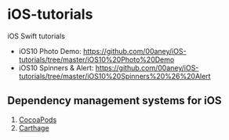 # iOS-tutorials
iOS Swift tutorials

- iOS10 Photo Demo: https://github.com/00aney/iOS-tutorials/tree/master/iOS10%20Photo%20Demo
- iOS10 Spinners & Alert: https://github.com/00aney/iOS-tutorials/tree/master/iOS10%20Spinners%20%26%20Alert




## Dependency management systems for iOS
1. [CocoaPods](https://cocoapods.org)
2. [Carthage](https://github.com/Carthage/Carthage)
 
